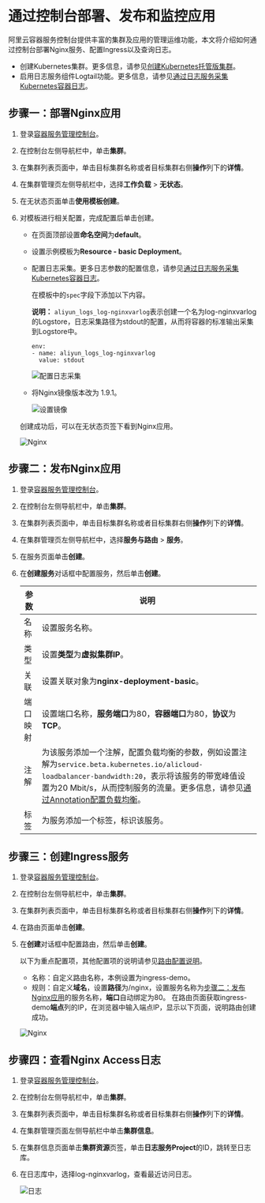 # 通过控制台部署、发布和监控应用

阿里云容器服务控制台提供丰富的集群及应用的管理运维功能，本文将介绍如何通过控制台部署Nginx服务、配置Ingress以及查询日志。

-   创建Kubernetes集群。更多信息，请参见[创建Kubernetes托管版集群](/cn.zh-CN/Kubernetes集群用户指南/集群管理/创建集群/创建Kubernetes托管版集群.md)。
-   启用日志服务组件Logtail功能。更多信息，请参见[通过日志服务采集Kubernetes容器日志](/cn.zh-CN/Kubernetes集群用户指南/可观测性/日志管理/通过日志服务采集Kubernetes容器日志.md)。

## 步骤一：部署Nginx应用

1.  登录[容器服务管理控制台](https://cs.console.aliyun.com)。

2.  在控制台左侧导航栏中，单击**集群**。

3.  在集群列表页面中，单击目标集群名称或者目标集群右侧**操作**列下的**详情**。

4.  在集群管理页左侧导航栏中，选择**工作负载** \> **无状态**。

5.  在无状态页面单击**使用模板创建**。

6.  对模板进行相关配置，完成配置后单击创建。

    -   在页面顶部设置**命名空间**为**default**。
    -   设置示例模板为**Resource - basic Deployment**。
    -   配置日志采集。更多日志参数的配置信息，请参见[通过日志服务采集Kubernetes容器日志](/cn.zh-CN/Kubernetes集群用户指南/可观测性/日志管理/通过日志服务采集Kubernetes容器日志.md)。

        在模板中的`spec`字段下添加以下内容。

        **说明：** `aliyun_logs_log-nginxvarlog`表示创建一个名为log-nginxvarlog的Logstore，日志采集路径为stdout的配置，从而将容器的标准输出采集到Logstore中。

        ```
        env:
        - name: aliyun_logs_log-nginxvarlog
          value: stdout
        ```

        ![配置日志采集](https://static-aliyun-doc.oss-accelerate.aliyuncs.com/assets/img/zh-CN/9781067061/p189745.png)

    -   将Nginx镜像版本改为 1.9.1。

        ![设置镜像](https://static-aliyun-doc.oss-accelerate.aliyuncs.com/assets/img/zh-CN/9781067061/p189750.png)

    创建成功后，可以在无状态页签下看到Nginx应用。

    ![Nginx](https://static-aliyun-doc.oss-accelerate.aliyuncs.com/assets/img/zh-CN/9781067061/p189752.jpg)


## 步骤二：发布Nginx应用

1.  登录[容器服务管理控制台](https://cs.console.aliyun.com)。

2.  在控制台左侧导航栏中，单击**集群**。

3.  在集群列表页面中，单击目标集群名称或者目标集群右侧**操作**列下的**详情**。

4.  在集群管理页左侧导航栏中，选择**服务与路由** \> **服务**。

5.  在服务页面单击**创建**。

6.  在**创建服务**对话框中配置服务，然后单击**创建**。

    |参数|说明|
    |--|--|
    |名称|设置服务名称。|
    |类型|设置**类型**为**虚拟集群IP**。|
    |关联|设置关联对象为**nginx-deployment-basic**。|
    |端口映射|设置端口名称，**服务端口**为80，**容器端口**为80，**协议**为**TCP**。|
    |注解|为该服务添加一个注解，配置负载均衡的参数，例如设置注解为`service.beta.kubernetes.io/alicloud-loadbalancer-bandwidth:20`，表示将该服务的带宽峰值设置为20 Mbit/s，从而控制服务的流量。更多信息，请参见[通过Annotation配置负载均衡](/cn.zh-CN/Kubernetes集群用户指南/网络管理/Service管理/通过Annotation配置负载均衡.md)。|
    |标签|为服务添加一个标签，标识该服务。|


## 步骤三：创建Ingress服务

1.  登录[容器服务管理控制台](https://cs.console.aliyun.com)。

2.  在控制台左侧导航栏中，单击**集群**。

3.  在集群列表页面中，单击目标集群名称或者目标集群右侧**操作**列下的**详情**。

4.  在路由页面单击**创建**。

5.  在**创建**对话框中配置路由，然后单击**创建**。

    以下为重点配置项，其他配置项的说明请参见[路由配置说明](/cn.zh-CN/Kubernetes集群用户指南/网络管理/Ingress管理/路由配置说明.md)。

    -   名称：自定义路由名称，本例设置为ingress-demo。
    -   规则：自定义**域名**，设置**路径**为/nginx，设置服务名称为[步骤二：发布Nginx应用](#section_cr5_ms8_nof)的服务名称，**端口**自动绑定为80。
    在路由页面获取ingress-demo**端点**列的IP，在浏览器中输入端点IP，显示以下页面，说明路由创建成功。

    ![Nginx](https://static-aliyun-doc.oss-accelerate.aliyuncs.com/assets/img/zh-CN/9781067061/p189883.png)


## 步骤四：查看Nginx Access日志

1.  登录[容器服务管理控制台](https://cs.console.aliyun.com)。

2.  在控制台左侧导航栏中，单击**集群**。

3.  在集群列表页面中，单击目标集群名称或者目标集群右侧**操作**列下的**详情**。

4.  在集群管理页面左侧导航栏中单击**集群信息**。

5.  在集群信息页面单击**集群资源**页签，单击**日志服务Project**的ID，跳转至日志库。

6.  在日志库中，选择log-nginxvarlog，查看最近访问日志。

    ![日志](https://static-aliyun-doc.oss-accelerate.aliyuncs.com/assets/img/zh-CN/7872067061/p189888.png)



